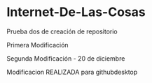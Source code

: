 # Internet-De-Las-Cosas
Prueba dos de creación de repositorio

Primera Modificación

Segunda Modificación - 20 de diciembre

Modificacion REALIZADA para githubdesktop
